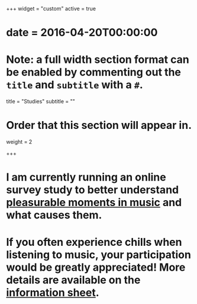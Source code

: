 +++
widget = "custom"
active = true
# date = 2016-04-20T00:00:00

# Note: a full width section format can be enabled by commenting out the `title` and `subtitle` with a `#`.
title = "Studies"
subtitle = ""

# Order that this section will appear in.
weight = 2

+++

# I am currently running an online survey study to better understand [pleasurable moments in music](project/pleasurable-moments) and what causes them. 
# 
# If you often experience chills when listening to music, your participation would be greatly appreciated! More details are available on the [information sheet](https://qmulsciences.qualtrics.com/jfe/form/SV_24CEZwe2NiaiP7n).